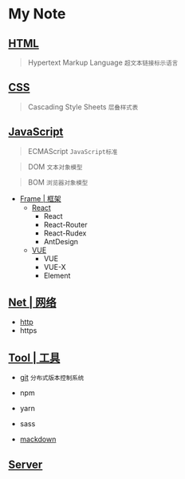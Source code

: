 # My Note
## [HTML]()
> Hypertext Markup Language `超文本链接标示语言`

## [CSS]()
> Cascading Style Sheets `层叠样式表`

## [JavaScript]()
> ECMAScript `JavaScript标准`

> DOM `文本对象模型`

> BOM `浏览器对象模型`

- [Frame | 框架]()
  - [React]()
    - React
    - React-Router
    - React-Rudex
    - AntDesign
  - [VUE]()
    - VUE
    - VUE-X
    - Element

## [Net | 网络]()
- [http](https://github.com/Sakuraine/note/blob/master/Server/http.md)
- https

## [Tool | 工具](https://github.com/Sakuraine/note/tree/master/Tool)
- [git](https://github.com/Sakuraine/note/blob/master/Tool/git.md) `分布式版本控制系统`

- npm

- yarn

- sass

- [mackdown]()

## [Server]()

